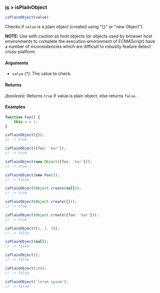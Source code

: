 ### [is](../) > isPlainObject

```js
isPlainObject(value)
```

Checks if `value` is a plain object (created using "{}" or "new Object")

**NOTE:** Use with caution as host objects (or objects used by browser host environments to complete the execution environment of ECMAScript) have a number of inconsistencies which are difficult to robustly feature detect cross-platform.

#### Arguments

- `value` _(*)_: The value to check.

#### Returns

_(boolean)_: Returns `true` if value is plain object, else returns `false`.

#### Examples
```js
function Foo() {
    this.a = 1;
}

isPlainObject({});
// -> true

isPlainObject({foo: 'bar'});
// -> true

isPlainObject(new Object({foo: 'bar'}));
// -> true

isPlainObject(new Foo());
// -> false

isPlainObject(Object.create(null));
// -> true

isPlainObject(Object.create({}));
// -> true

isPlainObject(Object.create({foo: 'bar'}));
// -> true

isPlainObject([1, 2, 3]);
// -> false

isPlainObject(null);
// -> false

isPlainObject();
// -> false

isPlainObject(100);
// -> false

isPlainObject('lorem ipsum');
// -> false
```

